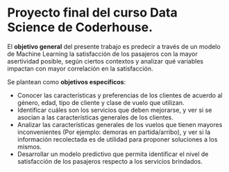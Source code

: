 # Proyecto final del curso Data Science de Coderhouse. 

El **objetivo general** del presente trabajo es predecir a través de un modelo de Machine Learning la satisfacción de los pasajeros con la mayor asertividad posible, según ciertos contextos y analizar qué variables impactan con mayor correlación en la satisfacción.

Se plantean como **objetivos específicos**: 
* Conocer las características y preferencias de los clientes de acuerdo al género, edad, tipo de cliente y clase de vuelo que utilizan. 
* Identificar cuáles son los servicios que deben mejorarse, y ver si se asocian a las características generales de los clientes. 
* Analizar las características generales de los vuelos que tienen mayores inconvenientes (Por ejemplo: demoras en partida/arribo), y ver si la información recolectada es de utilidad para proponer soluciones a los mismos. 
* Desarrollar un modelo predictivo que permita identificar el nivel de satisfacción de los pasajeros respecto a los servicios brindados.


